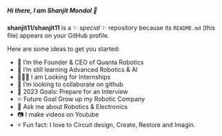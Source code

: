 ##### Hi there, I am Shanjit Mondol 👋


**shanjit11/shanjit11** is a ✨ _special_ ✨ repository because its `README.md` (this file) appears on your GitHub profile.

Here are some ideas to get you started:

- 🔭 I’m the Founder & CEO of Quanta Robotics
- 🌱 I’m still learning Advanced Robotics & AI
- 👨🏻‍🏫 I am Looking for Internships
- 👯 I’m looking to collaborate on github
- 🥅 2023 Goals: Prepare for an Interview
- 🔥 Future Goal Grow up my Robotic Company
- 💬 Ask me about Robotics & Electronics
- 📷 I make videos on Youtube
- ⚡ Fun fact: I love to Circuit design, Create, Restore and Imagin.

